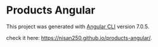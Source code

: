 # Products Angular

This project was generated with [Angular CLI](https://github.com/angular/angular-cli) version 7.0.5.


check it here: https://nisan250.github.io/products-angular/.
